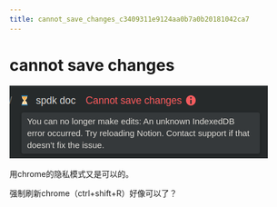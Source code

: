 ```yaml
---
title: cannot_save_changes_c3409311e9124aa0b7a0b20181042ca7
---
```


# cannot save changes

![2022-05-02_11-21-31](assets/2022-05-02_11-21-31.png)

用chrome的隐私模式又是可以的。

强制刷新chrome（ctrl+shift+R）好像可以了？